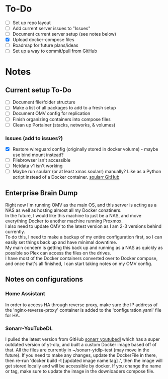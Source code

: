 # To-Do
- [ ] Set up repo layout
- [ ] Add current server issues to "Issues"
- [ ] Document current server setup (see notes below)
- [x] Upload docker-compose files
- [ ] Roadmap for future plans/ideas
- [ ] Set up a way to commit/pull from GitHub

# Notes
## Current setup To-Do
- [ ] Document file/folder structure
- [ ] Make a list of all packages to add to a fresh setup
- [ ] Document OMV config for replication
- [ ] Finish organizing containers into compose files
- [ ] Clean up Portainer (stacks, networks, & volumes)

### Issues (add to issues?)
- [x] Restore wireguard config (originally stored in docker volume) - maybe use bind mount instead?
- [ ] Filebrowser isn't accessible
- [ ] Netdata v1 isn't working
- [ ] Maybe run soularr (or at least xmas soularr) manually? Like as a Python script instead of a Docker container. [soularr GitHub](https://github.com/mrusse/soularr/tree/main)

## Enterprise Brain Dump
Right now I'm running OMV as the main OS, and this server is acting as a NAS as well as hosting almost all my Docker conatiners.  
In the future, I would like this machine to just be a NAS, and move everything Docker to another machine running Proxmox.  
I also need to update OMV to the latest version as I am 2-3 versions behind currently.  
To do this, I need to make a backup of my entire configuration first, so I can easily set things back up and have minimal downtime.  
My main concern is getting this back up and running as a NAS as quickly as possible so Plex can access the files on the drives.  
I have most of the Docker containers converted over to Docker compose, and once that's all finished, I can start taking notes on my OMV config.  

## Notes on configurations
### Home Assistant
In order to access HA through reverse proxy, make sure the IP address of the 'nginx-reverse-proxy' container is added to the 'configuration.yaml' file for HA.
### Sonarr-YouTubeDL
I pulled the latest version from GitHub [sonarr_youtubedl](https://github.com/whatdaybob/sonarr_youtubedl) which has a super outdated version of yt-dlp, and built a custom Docker image based off of that. All the files are currently in ~/sonarr-ytdlp-test (may move in the future). If you need to make any changes, update the DockerFile in there, then re-run 'docker build -t [updated image name:tag] .', then the image will get stored locally and will be accessible by docker. If you change the name or tag, make sure to update the image in the downloaders compose file.
